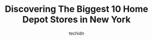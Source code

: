 ---
layout: ampstory
image: https://i0.wp.com/paketmu.com/wp-content/uploads/2023/06/the-home-depot-0-in-new-york-1686365165.jpeg?resize=640,853
author: techidn
featured: false
description: Explore the diverse Home Depot Store scene in New York, home to an incredible selection of 10 establishments catering to every taste. Whether youre in search of iconic favorites or undiscov
title: Discovering The Biggest 10 Home Depot Stores in New York
cover:
   title: Discovering The Biggest 10 Home Depot Stores in New York
   subtitle: RICKPATE
   background: https://paketmu.com/wp-content/uploads/2023/06/the-home-depot-0-in-new-york-1686365165.jpeg

pages: 
 - layout: thirds
   top: <h1>#1 The Home Depot</h1>
   bottom: "<p>Safety hazard in this store!It is really hard and NOT safe to walk around the shelves, they left the forklifts and heavy materials on the way.Some staff are nice and some</p>"
   background: https://paketmu.com/wp-content/uploads/2023/06/the-home-depot-1-in-new-york-1686365166.jpeg
   backgroundblur: true
 - layout: thirds
   top: <h1>#2 The Home Depot</h1>
   bottom: "<p>Tons of people on the floor but  no one knows anything; seems to be a common theme. Every question I asked they had to get someone from the specific dept... And they neve</p>"
   background: https://paketmu.com/wp-content/uploads/2023/06/the-home-depot-2-in-new-york-1686365166.jpeg
   cta:
      link: https://paketmu.com/discovering-the-biggest-10-home-depot-stores-in-new-york/
      text: Discovering The Biggest 10 Home Depot Stores in New York
 - layout: thirds
   top: <h1>#3 The Home Depot</h1>
   bottom: "<p>This is hands down one of the nicer Home Depot stores Ive been to. They have a great rug selection in stock in various sizes. There are plenty of store associates who </p>"
   background: https://paketmu.com/wp-content/uploads/2023/06/the-home-depot-3-in-new-york-1686365167.jpeg
   cta:
      link: https://paketmu.com/discovering-the-biggest-10-home-depot-stores-in-new-york/
      text: Discovering The Biggest 10 Home Depot Stores in New York
 - layout: thirds
   top: <h1>#4 The Home Depot</h1>
   bottom: "<p>2560 Bruckner Blvd, Bronx, NY 10465, United States</p>"
   background: https://images.unsplash.com/photo-1510906594845-bc082582c8cc?ixlib=rb-4.0.3&ixid=MnwxMjA3fDB8MHxwaG90by1wYWdlfHx8fGVufDB8fHx8&auto=format&fit=crop&w=640&h=853&q=80
   cta:
      link: https://paketmu.com/discovering-the-biggest-10-home-depot-stores-in-new-york/
      text: Discovering The Biggest 10 Home Depot Stores in New York
 - layout: thirds
   top: <h1>#5 The Home Depot</h1>
   bottom: "<p>75-09 Woodhaven Blvd, Queens, NY 11385, United States</p>"
   background: https://images.unsplash.com/photo-1484589065579-248aad0d8b13?ixlib=rb-4.0.3&ixid=MnwxMjA3fDB8MHxwaG90by1wYWdlfHx8fGVufDB8fHx8&auto=format&fit=crop&w=640&h=853&q=80
   cta:
      link: https://paketmu.com/discovering-the-biggest-10-home-depot-stores-in-new-york/
      text: Discovering The Biggest 10 Home Depot Stores in New York
 - layout: thirds
   top: <h1>#6 The Home Depot</h1>
   bottom: "<p>550 Hamilton Ave, Brooklyn, NY 11232, United States</p>"
   background: https://images.unsplash.com/photo-1462556791646-c201b8241a94?ixlib=rb-4.0.3&ixid=MnwxMjA3fDB8MHxwaG90by1wYWdlfHx8fGVufDB8fHx8&auto=format&fit=crop&w=640&h=853&q=80
   cta:
      link: https://paketmu.com/discovering-the-biggest-10-home-depot-stores-in-new-york/
      text: Discovering The Biggest 10 Home Depot Stores in New York
 - layout: thirds
   top: <h1>#7 The Home Depot</h1>
   bottom: "<p>2970 Cropsey Ave, Brooklyn, NY 11214, United States</p>"
   background: https://images.unsplash.com/photo-1496096265110-f83ad7f96608?ixlib=rb-4.0.3&ixid=MnwxMjA3fDB8MHxwaG90by1wYWdlfHx8fGVufDB8fHx8&auto=format&fit=crop&w=640&h=853&q=80
   cta:
      link: https://paketmu.com/discovering-the-biggest-10-home-depot-stores-in-new-york/
      text: Discovering The Biggest 10 Home Depot Stores in New York
 - layout: thirds
   middle: Continue reading...
   background: https://images.unsplash.com/photo-1602536052359-ef94c21c5948?ixlib=rb-4.0.3&ixid=MnwxMjA3fDB8MHxwaG90by1wYWdlfHx8fGVufDB8fHx8&auto=format&fit=crop&w=640&h=853&q=80
   cta:
      link: https://paketmu.com/discovering-the-biggest-10-home-depot-stores-in-new-york/
      text: Discovering The Biggest 10 Home Depot Stores in New York
      
---